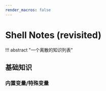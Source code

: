 ```yaml
---
render_macros: false
---
```

# Shell Notes (revisited)

!!! abstract "一个离散的知识列表"

## 基础知识
### 内置变量/特殊变量